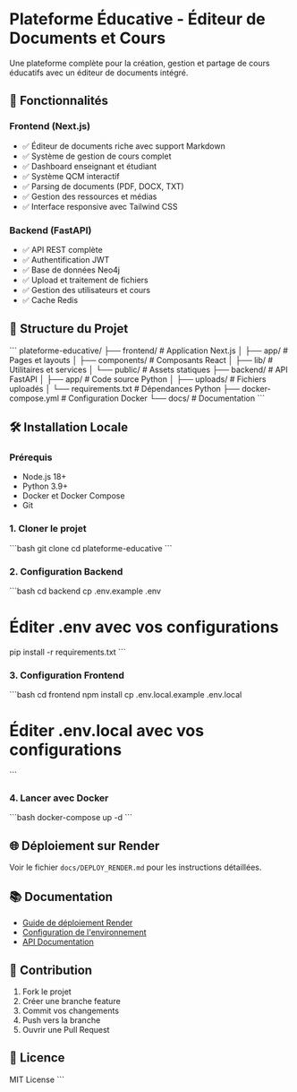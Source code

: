 # Plateforme Éducative - Éditeur de Documents et Cours

Une plateforme complète pour la création, gestion et partage de cours éducatifs avec un éditeur de documents intégré.

## 🚀 Fonctionnalités

### Frontend (Next.js)
- ✅ Éditeur de documents riche avec support Markdown
- ✅ Système de gestion de cours complet
- ✅ Dashboard enseignant et étudiant
- ✅ Système QCM interactif
- ✅ Parsing de documents (PDF, DOCX, TXT)
- ✅ Gestion des ressources et médias
- ✅ Interface responsive avec Tailwind CSS

### Backend (FastAPI)
- ✅ API REST complète
- ✅ Authentification JWT
- ✅ Base de données Neo4j
- ✅ Upload et traitement de fichiers
- ✅ Gestion des utilisateurs et cours
- ✅ Cache Redis

## 📁 Structure du Projet

\`\`\`
plateforme-educative/
├── frontend/                 # Application Next.js
│   ├── app/                 # Pages et layouts
│   ├── components/          # Composants React
│   ├── lib/                # Utilitaires et services
│   └── public/             # Assets statiques
├── backend/                 # API FastAPI
│   ├── app/                # Code source Python
│   ├── uploads/            # Fichiers uploadés
│   └── requirements.txt    # Dépendances Python
├── docker-compose.yml      # Configuration Docker
└── docs/                   # Documentation
\`\`\`

## 🛠️ Installation Locale

### Prérequis
- Node.js 18+
- Python 3.9+
- Docker et Docker Compose
- Git

### 1. Cloner le projet
\`\`\`bash
git clone <votre-repo>
cd plateforme-educative
\`\`\`

### 2. Configuration Backend
\`\`\`bash
cd backend
cp .env.example .env
# Éditer .env avec vos configurations
pip install -r requirements.txt
\`\`\`

### 3. Configuration Frontend
\`\`\`bash
cd frontend
npm install
cp .env.local.example .env.local
# Éditer .env.local avec vos configurations
\`\`\`

### 4. Lancer avec Docker
\`\`\`bash
docker-compose up -d
\`\`\`

## 🌐 Déploiement sur Render

Voir le fichier `docs/DEPLOY_RENDER.md` pour les instructions détaillées.

## 📚 Documentation

- [Guide de déploiement Render](docs/DEPLOY_RENDER.md)
- [Configuration de l'environnement](docs/ENVIRONMENT.md)
- [API Documentation](docs/API.md)

## 🤝 Contribution

1. Fork le projet
2. Créer une branche feature
3. Commit vos changements
4. Push vers la branche
5. Ouvrir une Pull Request

## 📄 Licence

MIT License
\`\`\`
